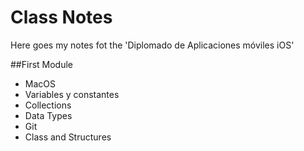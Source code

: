 # Class Notes 

Here goes my notes fot the 'Diplomado de Aplicaciones móviles iOS'

##First Module 
- MacOS
- Variables y constantes 
- Collections
- Data Types
- Git
- Class and Structures 
